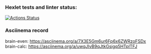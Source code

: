 ### Hexlet tests and linter status:
[![Actions Status](https://github.com/diplomatgmg/frontend-project-44/actions/workflows/hexlet-check.yml/badge.svg)](https://github.com/diplomatgmg/frontend-project-44/actions)

### Asciinema record
brain-even: https://asciinema.org/a/7X3E5Gm6ur6Fp6x6ZWRzoFSDx  
brain-calc: https://asciinema.org/a/uwqJIvB9qJtkGsigq5HTplTFJ
